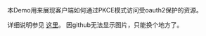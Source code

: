 本Demo用来展现客户端如何通过PKCE模式访问受oauth2保护的资源。

详细说明参见 <a href="https://blog.csdn.net/weixin_44058446/article/details/108478693">这里</a>。 因github无法显示图片，只能换个地方了。
